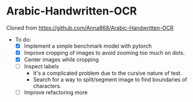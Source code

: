 # Arabic-Handwritten-OCR
Cloned from https://github.com/Anna868/Arabic-Handwritten-OCR

- To do:
    - [x] Implement a simple benchmark model with pytorch
    - [x] Improve cropping of images to avoid zooming too much on dots.
    - [x] Center images while cropping
    - [ ] Inspect labels
        - It's a complicated problem due to the cursive nature of test.
        - Search for a way to split/segment image to find boundaries of characters.
    - [ ] Improve refactoring more
